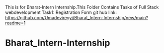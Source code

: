This is for Bharat-Intern Internship.This Folder Contains Tasks of Full Stack webdevelopment 
Task1: Registration Form
git hub link:
https://github.com/Umadevireyyi/Bharat_Intern-Internship/new/main?readme=1

# Bharat_Intern-Internship
